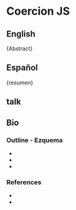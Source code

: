 # Coercion JS

## English
{Abstract}

## Español
{resumen}

## talk

## Bio

### Outline - Ezquema

*
*
*

### References

*
*
